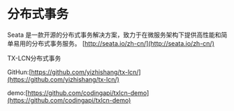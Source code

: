 # 分布式事务
Seata 是一款开源的分布式事务解决方案，致力于在微服务架构下提供高性能和简单易用的分布式事务服务。
[http://seata.io/zh-cn/](http://seata.io/zh-cn/)

TX-LCN分布式事务

GitHun:[https://github.com/yizhishang/tx-lcn/](https://github.com/yizhishang/tx-lcn/)

demo:[https://github.com/codingapi/txlcn-demo](https://github.com/codingapi/txlcn-demo)